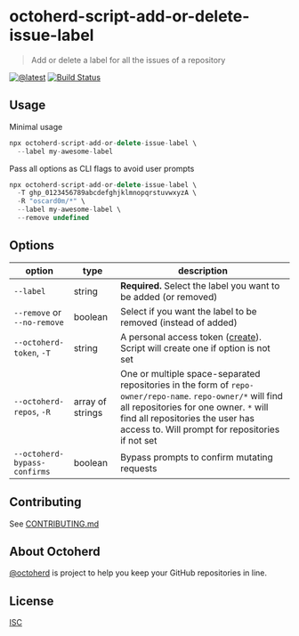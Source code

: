 # octoherd-script-add-or-delete-issue-label

> Add or delete a label for all the issues of a repository

[![@latest](https://img.shields.io/npm/v/octoherd-script-add-or-delete-issue-label.svg)](https://www.npmjs.com/package/octoherd-script-add-or-delete-issue-label)
[![Build Status](https://github.com/oscard0m/octoherd-script-add-or-delete-issue-label/workflows/Test/badge.svg)](https://github.com/oscard0m/octoherd-script-add-or-delete-issue-label/actions?query=workflow%3ATest+branch%3Amain)

## Usage

Minimal usage

```js
npx octoherd-script-add-or-delete-issue-label \
  --label my-awesome-label
```

Pass all options as CLI flags to avoid user prompts

```js
npx octoherd-script-add-or-delete-issue-label \
  -T ghp_0123456789abcdefghjklmnopqrstuvwxyzA \
  -R "oscard0m/*" \
  --label my-awesome-label \
  --remove undefined
```

## Options

| option                       | type             | description                                                                                                                                                                                                                                 |
| ---------------------------- | ---------------- | ------------------------------------------------------------------------------------------------------------------------------------------------------------------------------------------------------------------------------------------- |
| `--label`                    | string           | **Required.** Select the label you want to be added (or removed)                                                                                                                                                                            |
| `--remove` or `--no-remove`  | boolean          | Select if you want the label to be removed (instead of added)                                                                                                                                                                               |
| `--octoherd-token`, `-T`     | string           | A personal access token ([create](https://github.com/settings/tokens/new?scopes=repo)). Script will create one if option is not set                                                                                                         |
| `--octoherd-repos`, `-R`     | array of strings | One or multiple space-separated repositories in the form of `repo-owner/repo-name`. `repo-owner/*` will find all repositories for one owner. `*` will find all repositories the user has access to. Will prompt for repositories if not set |
| `--octoherd-bypass-confirms` | boolean          | Bypass prompts to confirm mutating requests                                                                                                                                                                                                 |

## Contributing

See [CONTRIBUTING.md](CONTRIBUTING.md)

## About Octoherd

[@octoherd](https://github.com/octoherd/) is project to help you keep your GitHub repositories in line.

## License

[ISC](LICENSE.md)
